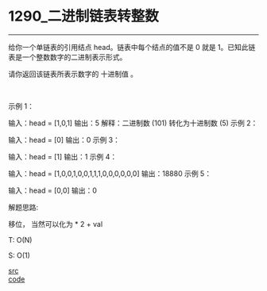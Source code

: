 # 1290_二进制链表转整数

---

给你一个单链表的引用结点 head。链表中每个结点的值不是 0 就是 1。已知此链表是一个整数数字的二进制表示形式。

请你返回该链表所表示数字的 十进制值 。

 

示例 1：

输入：head = [1,0,1]
输出：5
解释：二进制数 (101) 转化为十进制数 (5)
示例 2：

输入：head = [0]
输出：0
示例 3：

输入：head = [1]
输出：1
示例 4：

输入：head = [1,0,0,1,0,0,1,1,1,0,0,0,0,0,0]
输出：18880
示例 5：

输入：head = [0,0]
输出：0


解题思路:

移位， 当然可以化为 * 2 + val

T: O(N)

S: O(1)

[src](https://leetcode-cn.com/problems/convert-binary-number-in-a-linked-list-to-integer/) <br>
[code](code/1290.c) <br>
